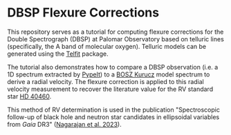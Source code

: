 # DBSP Flexure Corrections

This repository serves as a tutorial for computing flexure corrections for the Double Spectrograph (DBSP) at Palomar Observatory based on telluric lines (specifically, the A band of molecular oxygen). Telluric models can be generated using the <a href="https://telfit.readthedocs.io/en/latest/">Telfit</a> package.

The tutorial also demonstrates how to compare a DBSP observation (i.e. a 1D spectrum extracted by <a href="https://pypeit.readthedocs.io/en/release/index.html">PypeIt</a>) to a <a href="https://archive.stsci.edu/hlsp/bosz/search.php">BOSZ Kurucz</a> model spectrum to derive a radial velocity. The flexure correction is applied to this radial velocity measurement to recover the literature value for the RV standard star <a href="http://simbad.u-strasbg.fr/simbad/sim-id?Ident=HD++40460">HD 40460</a>.

This method of RV determination is used in the publication "Spectroscopic follow-up of black hole and neutron star candidates in ellipsoidal variables from _Gaia_ DR3" (<a href="https://academic.oup.com/mnras/article/524/3/4367/7225539?guestAccessKey=136aa124-1fdf-41dd-9274-fd9069751300&utm_source=authortollfreelink&utm_campaign=mnras&utm_medium=email">Nagarajan et al. 2023</a>).
